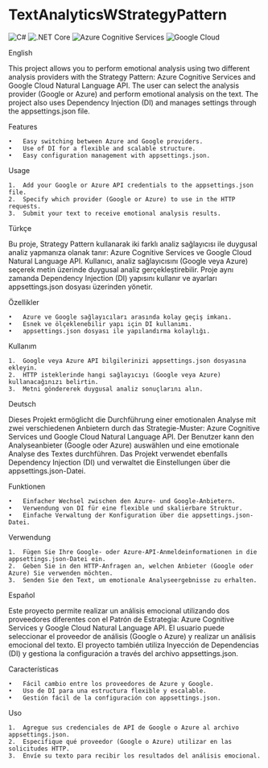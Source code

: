 # TextAnalyticsWStrategyPattern

![C#](https://img.shields.io/badge/language-C%23-blue)
![.NET Core](https://img.shields.io/badge/.NET%20Core-3.1-blue)
![Azure Cognitive Services](https://img.shields.io/badge/Azure-Cognitive%20Services-blue)
![Google Cloud](https://img.shields.io/badge/Google-Cloud%20Natural%20Language-blue)

English

This project allows you to perform emotional analysis using two different analysis providers with the Strategy Pattern: Azure Cognitive Services and Google Cloud Natural Language API. The user can select the analysis provider (Google or Azure) and perform emotional analysis on the text. The project also uses Dependency Injection (DI) and manages settings through the appsettings.json file.

Features

	•	Easy switching between Azure and Google providers.
	•	Use of DI for a flexible and scalable structure.
	•	Easy configuration management with appsettings.json.

Usage

	1.	Add your Google or Azure API credentials to the appsettings.json file.
	2.	Specify which provider (Google or Azure) to use in the HTTP requests.
	3.	Submit your text to receive emotional analysis results.



Türkçe

Bu proje, Strategy Pattern kullanarak iki farklı analiz sağlayıcısı ile duygusal analiz yapmanıza olanak tanır: Azure Cognitive Services ve Google Cloud Natural Language API. Kullanıcı, analiz sağlayıcısını (Google veya Azure) seçerek metin üzerinde duygusal analiz gerçekleştirebilir. Proje aynı zamanda Dependency Injection (DI) yapısını kullanır ve ayarları appsettings.json dosyası üzerinden yönetir.

Özellikler

	•	Azure ve Google sağlayıcıları arasında kolay geçiş imkanı.
	•	Esnek ve ölçeklenebilir yapı için DI kullanımı.
	•	appsettings.json dosyası ile yapılandırma kolaylığı.

Kullanım

	1.	Google veya Azure API bilgilerinizi appsettings.json dosyasına ekleyin.
	2.	HTTP isteklerinde hangi sağlayıcıyı (Google veya Azure) kullanacağınızı belirtin.
	3.	Metni göndererek duygusal analiz sonuçlarını alın.



Deutsch

Dieses Projekt ermöglicht die Durchführung einer emotionalen Analyse mit zwei verschiedenen Anbietern durch das Strategie-Muster: Azure Cognitive Services und Google Cloud Natural Language API. Der Benutzer kann den Analyseanbieter (Google oder Azure) auswählen und eine emotionale Analyse des Textes durchführen. Das Projekt verwendet ebenfalls Dependency Injection (DI) und verwaltet die Einstellungen über die appsettings.json-Datei.

Funktionen

	•	Einfacher Wechsel zwischen den Azure- und Google-Anbietern.
	•	Verwendung von DI für eine flexible und skalierbare Struktur.
	•	Einfache Verwaltung der Konfiguration über die appsettings.json-Datei.

Verwendung

	1.	Fügen Sie Ihre Google- oder Azure-API-Anmeldeinformationen in die appsettings.json-Datei ein.
	2.	Geben Sie in den HTTP-Anfragen an, welchen Anbieter (Google oder Azure) Sie verwenden möchten.
	3.	Senden Sie den Text, um emotionale Analyseergebnisse zu erhalten.



Español

Este proyecto permite realizar un análisis emocional utilizando dos proveedores diferentes con el Patrón de Estrategia: Azure Cognitive Services y Google Cloud Natural Language API. El usuario puede seleccionar el proveedor de análisis (Google o Azure) y realizar un análisis emocional del texto. El proyecto también utiliza Inyección de Dependencias (DI) y gestiona la configuración a través del archivo appsettings.json.

Características

	•	Fácil cambio entre los proveedores de Azure y Google.
	•	Uso de DI para una estructura flexible y escalable.
	•	Gestión fácil de la configuración con appsettings.json.

Uso

	1.	Agregue sus credenciales de API de Google o Azure al archivo appsettings.json.
	2.	Especifique qué proveedor (Google o Azure) utilizar en las solicitudes HTTP.
	3.	Envíe su texto para recibir los resultados del análisis emocional.


